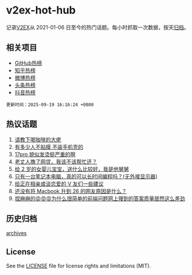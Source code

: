 # v2ex-hot-hub

 记录[V2EX](https://www.v2ex.com/)从 2021-01-06 日至今的热门话题。每小时抓取一次数据，按天[归档](archives)。
 
 ## 相关项目

- [GitHub热榜](https://github.com/lonnyzhang423/github-hot-hub)
- [知乎热榜](https://github.com/lonnyzhang423/zhihu-hot-hub)
- [微博热榜](https://github.com/lonnyzhang423/weibo-hot-hub)
- [头条热榜](https://github.com/lonnyzhang423/toutiao-hot-hub)
- [抖音热榜](https://github.com/lonnyzhang423/douyin-hot-hub)


 `更新时间：2025-09-19 16:16:24 +0800`

## 热议话题

1. [请教下喝咖啡的大佬](https://www.v2ex.com/t/1160279)
1. [有多少人不贴膜 不装手机壳的](https://www.v2ex.com/t/1160247)
1. [17pro 貌似发烫挺严重的啊](https://www.v2ex.com/t/1160427)
1. [老丈人撸了网贷，我该不该帮忙还？](https://www.v2ex.com/t/1160533)
1. [给 2 岁的女婴儿宝宝，送什么比较好，我是他舅舅](https://www.v2ex.com/t/1160390)
1. [只有一台笔记本电脑，真的可以长时间编程吗？(无外接显示器)](https://www.v2ex.com/t/1160349)
1. [给正在相亲或谈恋爱的 V 友们一些建议](https://www.v2ex.com/t/1160375)
1. [还没有将 Macbook 升到 26 的网友原因是什么？](https://www.v2ex.com/t/1160401)
1. [捏麻麻的😡😡😡为什么很简单的前端问题网上搜到的答案质量居然这么差劲](https://www.v2ex.com/t/1160278)

## 历史归档

[archives](archives)

## License

See the [LICENSE](LICENSE) file for license rights and limitations (MIT).
